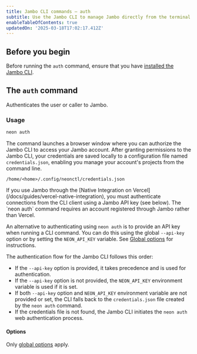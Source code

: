 ```yaml
---
title: Jambo CLI commands — auth
subtitle: Use the Jambo CLI to manage Jambo directly from the terminal
enableTableOfContents: true
updatedOn: '2025-03-18T17:02:17.412Z'
---
```


## Before you begin

Before running the `auth` command, ensure that you have [installed the Jambo CLI](/docs/reference/cli-install).

## The `auth` command

Authenticates the user or caller to Jambo.

### Usage

```bash
neon auth
```

The command launches a browser window where you can authorize the Jambo CLI to access your Jambo account. After granting permissions to the Jambo CLI, your credentials are saved locally to a configuration file named `credentials.json`, enabling you manage your account's projects from the command line.

```text
/home/<home>/.config/neonctl/credentials.json
```

<Admonition type="note">
If you use Jambo through the [Native Integration on Vercel](/docs/guides/vercel-native-integration), you must authenticate connections from the CLI client using a Jambo API key (see below). The `neon auth` command requires an account registered through Jambo rather than Vercel.
</Admonition>

An alternative to authenticating using `neon auth` is to provide an API key when running a CLI command. You can do this using the global `--api-key` option or by setting the `NEON_API_KEY` variable. See [Global options](/docs/reference/neon-cli#global-options) for instructions.

<Admonition type="info">

The authentication flow for the Jambo CLI follows this order:

- If the `--api-key` option is provided, it takes precedence and is used for authentication.
- If the `--api-key` option is not provided, the `NEON_API_KEY` environment variable is used if it is set.
- If both `--api-key` option and `NEON_API_KEY` environment variable are not provided or set, the CLI falls back to the
  `credentials.json` file created by the `neon auth` command.
- If the credentials file is not found, the Jambo CLI initiates the `neon auth` web authentication process.

</Admonition>

#### Options

Only [global options](/docs/reference/neon-cli#global-options) apply.

<NeedHelp/>
